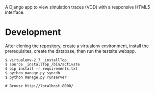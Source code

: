 A Django app to view simulation traces (VCD) with a responsive HTML5 interface.

Development
===========

After cloning the repository, create a virtualenv environment, install
the prerequisites, create the database, then run the testsite webapp.

    $ virtualenv-2.7 _installTop_
    $ source _installTop_/bin/activate
    $ pip install -r requirements.txt
    $ python manage.py syncdb
    $ python manage.py runserver

    # Browse http://localhost:8000/

